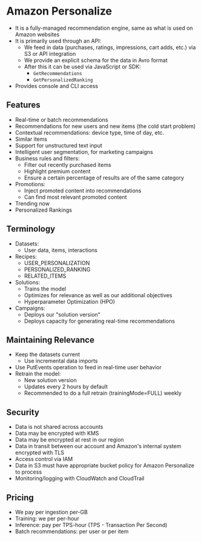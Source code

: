 # Amazon Personalize

- It is a fully-managed recommendation engine, same as what is used on Amazon websites
- It is primarily used through an API:
    - We feed in data (purchases, ratings, impressions, cart adds, etc.) via S3 or API integration
    - We provide an explicit schema for the data in Avro format
    - After this it can be used via JavaScript or SDK:
        - `GetRecommendations`
        - `GetPersonalizedRanking`
- Provides console and CLI access

## Features

- Real-time or batch recommendations
- Recommendations for new users and new items (the cold start problem)
- Contextual recommendations: device type, time of day, etc.
- Similar items
- Support for unstructured text input
- Intelligent user segmentation, for marketing campaigns
- Business rules and filters:
    - Filter out recently purchased items
    - Highlight premium content
    - Ensure a certain percentage of results are of the same category
- Promotions:
    - Inject promoted content into recommendations
    - Can find most relevant promoted content
- Trending now
- Personalized Rankings

## Terminology

- Datasets:
    - User data, items, interactions
- Recipes:
    - USER_PERSONALIZATION
    - PERSONALIZED_RANKING
    - RELATED_ITEMS
- Solutions:
    - Trains the model
    - Optimizes for relevance as well as our additional objectives
    - Hyperparameter Optimization (HPO)
- Campaigns:
    - Deploys our "solution version"
    - Deploys capacity for generating real-time recommendations

## Maintaining Relevance

- Keep the datasets current
    - Use incremental data imports
- Use PutEvents operation to feed in real-time user behavior
- Retrain the model:
    - New solution version
    - Updates every 2 hours by default
    - Recommended to do a full retrain (trainingMode=FULL) weekly

## Security

- Data is not shared across accounts
- Data may be encrypted with KMS
- Data may be encrypted at rest in our region
- Data in transit between our account and Amazon's internal system encrypted with TLS
- Access control via IAM
- Data in S3 must have appropriate bucket policy for Amazon Personalize to process
- Monitoring/logging with CloudWatch and CloudTrail

## Pricing

- We pay per ingestion per-GB
- Training: we per per-hour
- Inference: pay per TPS-hour (TPS - Transaction Per Second)
- Batch recommendations: per user or per item